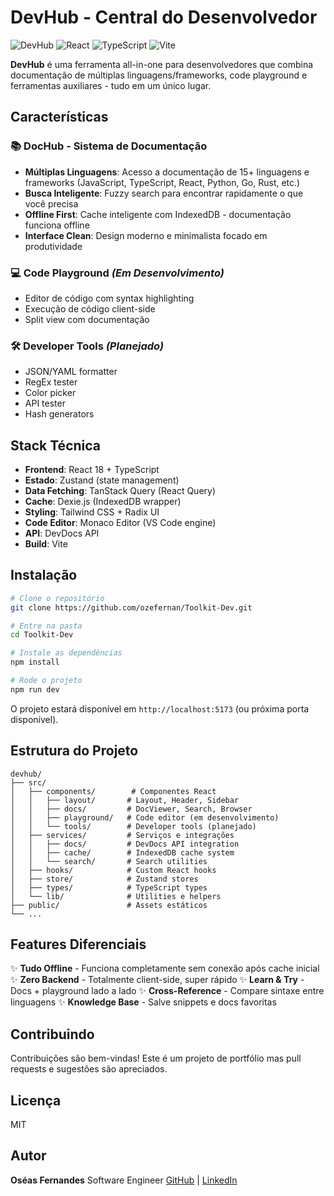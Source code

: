 # DevHub - Central do Desenvolvedor

![DevHub](https://img.shields.io/badge/status-em%20desenvolvimento-yellow)
![React](https://img.shields.io/badge/React-18-blue)
![TypeScript](https://img.shields.io/badge/TypeScript-5-blue)
![Vite](https://img.shields.io/badge/Vite-7-646CFF)

**DevHub** é uma ferramenta all-in-one para desenvolvedores que combina documentação de múltiplas linguagens/frameworks, code playground e ferramentas auxiliares - tudo em um único lugar.

## Características

### 📚 DocHub - Sistema de Documentação

- **Múltiplas Linguagens**: Acesso a documentação de 15+ linguagens e frameworks (JavaScript, TypeScript, React, Python, Go, Rust, etc.)
- **Busca Inteligente**: Fuzzy search para encontrar rapidamente o que você precisa
- **Offline First**: Cache inteligente com IndexedDB - documentação funciona offline
- **Interface Clean**: Design moderno e minimalista focado em produtividade

### 💻 Code Playground *(Em Desenvolvimento)*

- Editor de código com syntax highlighting
- Execução de código client-side
- Split view com documentação

### 🛠️ Developer Tools *(Planejado)*

- JSON/YAML formatter
- RegEx tester
- Color picker
- API tester
- Hash generators

## Stack Técnica

- **Frontend**: React 18 + TypeScript
- **Estado**: Zustand (state management)
- **Data Fetching**: TanStack Query (React Query)
- **Cache**: Dexie.js (IndexedDB wrapper)
- **Styling**: Tailwind CSS + Radix UI
- **Code Editor**: Monaco Editor (VS Code engine)
- **API**: DevDocs API
- **Build**: Vite

## Instalação

```bash
# Clone o repositório
git clone https://github.com/ozefernan/Toolkit-Dev.git

# Entre na pasta
cd Toolkit-Dev

# Instale as dependências
npm install

# Rode o projeto
npm run dev
```

O projeto estará disponível em `http://localhost:5173` (ou próxima porta disponível).

## Estrutura do Projeto

```
devhub/
├── src/
│   ├── components/        # Componentes React
│   │   ├── layout/       # Layout, Header, Sidebar
│   │   ├── docs/         # DocViewer, Search, Browser
│   │   ├── playground/   # Code editor (em desenvolvimento)
│   │   └── tools/        # Developer tools (planejado)
│   ├── services/         # Serviços e integrações
│   │   ├── docs/         # DevDocs API integration
│   │   ├── cache/        # IndexedDB cache system
│   │   └── search/       # Search utilities
│   ├── hooks/            # Custom React hooks
│   ├── store/            # Zustand stores
│   ├── types/            # TypeScript types
│   └── lib/              # Utilities e helpers
├── public/               # Assets estáticos
└── ...
```

## Features Diferenciais

✨ **Tudo Offline** - Funciona completamente sem conexão após cache inicial
✨ **Zero Backend** - Totalmente client-side, super rápido
✨ **Learn & Try** - Docs + playground lado a lado
✨ **Cross-Reference** - Compare sintaxe entre linguagens
✨ **Knowledge Base** - Salve snippets e docs favoritas

## Contribuindo

Contribuições são bem-vindas! Este é um projeto de portfólio mas pull requests e sugestões são apreciados.

## Licença

MIT

## Autor

**Oséas Fernandes**
Software Engineer
[GitHub](https://github.com/ozefernan) | [LinkedIn](https://www.linkedin.com/in/oseasfernandes/)

